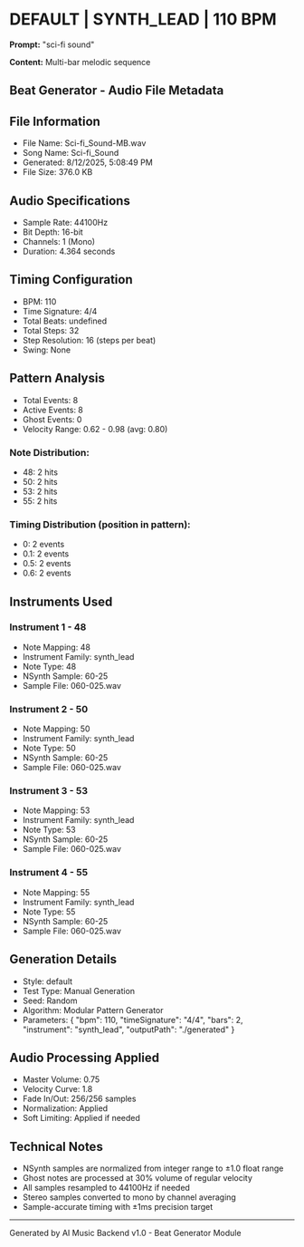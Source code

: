 # DEFAULT | SYNTH_LEAD | 110 BPM

**Prompt:** "sci-fi sound"

**Content:** Multi-bar melodic sequence

## Beat Generator - Audio File Metadata

## File Information
- File Name: Sci-fi_Sound-MB.wav
- Song Name: Sci-fi_Sound
- Generated: 8/12/2025, 5:08:49 PM
- File Size: 376.0 KB

## Audio Specifications
- Sample Rate: 44100Hz
- Bit Depth: 16-bit
- Channels: 1 (Mono)
- Duration: 4.364 seconds

## Timing Configuration
- BPM: 110
- Time Signature: 4/4
- Total Beats: undefined
- Total Steps: 32
- Step Resolution: 16 (steps per beat)
- Swing: None

## Pattern Analysis
- Total Events: 8
- Active Events: 8
- Ghost Events: 0
- Velocity Range: 0.62 - 0.98 (avg: 0.80)

### Note Distribution:
- 48: 2 hits
- 50: 2 hits
- 53: 2 hits
- 55: 2 hits

### Timing Distribution (position in pattern):
- 0: 2 events
- 0.1: 2 events
- 0.5: 2 events
- 0.6: 2 events

## Instruments Used

### Instrument 1 - 48
- Note Mapping: 48
- Instrument Family: synth_lead
- Note Type: 48 
- NSynth Sample: 60-25
- Sample File: 060-025.wav
### Instrument 2 - 50
- Note Mapping: 50
- Instrument Family: synth_lead
- Note Type: 50 
- NSynth Sample: 60-25
- Sample File: 060-025.wav
### Instrument 3 - 53
- Note Mapping: 53
- Instrument Family: synth_lead
- Note Type: 53 
- NSynth Sample: 60-25
- Sample File: 060-025.wav
### Instrument 4 - 55
- Note Mapping: 55
- Instrument Family: synth_lead
- Note Type: 55 
- NSynth Sample: 60-25
- Sample File: 060-025.wav

## Generation Details
- Style: default
- Test Type: Manual Generation
- Seed: Random
- Algorithm: Modular Pattern Generator
- Parameters: {
  "bpm": 110,
  "timeSignature": "4/4",
  "bars": 2,
  "instrument": "synth_lead",
  "outputPath": "./generated"
}

## Audio Processing Applied
- Master Volume: 0.75
- Velocity Curve: 1.8
- Fade In/Out: 256/256 samples
- Normalization: Applied
- Soft Limiting: Applied if needed

## Technical Notes
- NSynth samples are normalized from integer range to ±1.0 float range
- Ghost notes are processed at 30% volume of regular velocity
- All samples resampled to 44100Hz if needed
- Stereo samples converted to mono by channel averaging
- Sample-accurate timing with ±1ms precision target

---
Generated by AI Music Backend v1.0 - Beat Generator Module
